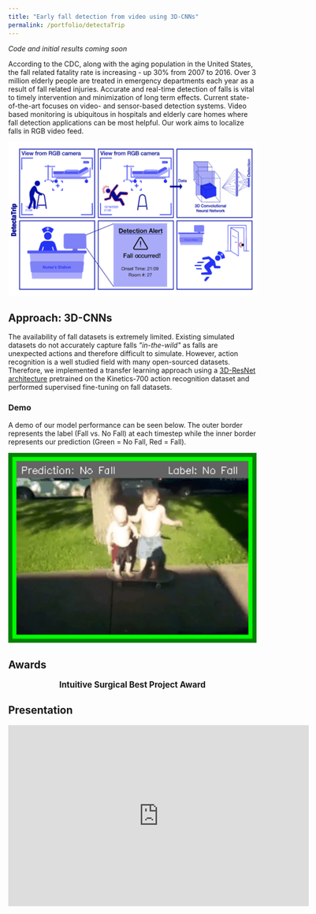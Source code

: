 ```yaml
---
title: "Early fall detection from video using 3D-CNNs"
permalink: /portfolio/detectaTrip
---
```


*Code and initial results coming soon*            

According to the CDC, along with the aging population in the United States, the fall related fatality rate is increasing - up 30% from 2007 to 2016. Over 3 million elderly people are treated in emergency departments each year as a result of fall related injuries. Accurate and real-time detection of falls is vital to timely intervention and minimization of long term effects. Current state-of-the-art focuses on video- and sensor-based detection systems. Video based monitoring is ubiquitous in hospitals and elderly care homes where fall detection applications can be most helpful. Our work aims to localize falls in RGB video feed. 

<div align="center">
  <img src='/images/dl2020/dl2020_storyBoard.png' width="600px"/>
</div>

## Approach: 3D-CNNs       
The availability of fall datasets is extremely limited. Existing simulated datasets do not accurately capture falls *"in-the-wild"* as falls are unexpected actions and therefore difficult to simulate. However, action recognition is a well studied field with many open-sourced datasets. Therefore, we implemented a transfer learning approach using a [3D-ResNet architecture](https://github.com/kenshohara/3D-ResNets-PyTorch) pretrained on the Kinetics-700 action recognition dataset and performed supervised fine-tuning on fall datasets.         

### Demo
A demo of our model performance can be seen below. The outer border represents the label (Fall vs. No Fall) at each timestep while the inner border represents our prediction (Green = No Fall, Red = Fall). 

<div align="center">
  <img src='/images/dl2020/dl2020_oopsGif.gif' width="600px"/>
</div>

<!-- ### Datasets
Simulated Falls: [URFD](http://fenix.univ.rzeszow.pl/~mkepski/ds/uf.html)
Real-World Falls: Using post processing of the recently released [Oops! dataset](https://oops.cs.columbia.edu/) we were able to extract a small dataset of real-world falls -->

## Awards

<div>
<head>
<style>
.hide {
  display: none;
}
.seenText { font-size: 1.2em;
  font-weight: bold;}
.seenText:hover + .hide {
  display: block;
}
</style>
</head>
<body>
<div class="seenText" align="center">Intuitive Surgical Best Project Award</div>
  <div class="hide" align="center">
    <img src='/images/dl2020/award.png' width="600px"/>
  </div>
</body>
</div>

## Presentation


<div align="center">
  <iframe src="https://onedrive.live.com/embed?cid=6CC13FE5E023D836&amp;resid=6CC13FE5E023D836%21112&amp;authkey=AJSHOkE_-oQlk3Y&amp;em=2&amp;wdAr=1.7777777777777777" width="610px" height="367px" frameborder="0">This is an embedded <a target="_blank" href="https://office.com">Microsoft Office</a> presentation, powered by <a target="_blank" href="https://office.com/webapps">Office</a>.</iframe>
</div>


